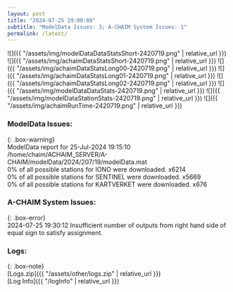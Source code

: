 ```yaml
---
layout: post
title: "2024-07-25 19:00:00"
subtitle: "ModelData Issues: 3; A-CHAIM System Issues: 1"
permalink: /latest/
---
```


![]({{ "/assets/img/modelDataDataStatsShort-2420719.png" | relative_url }})
![]({{ "/assets/img/achaimDataStatsShort-2420719.png" | relative_url }})
![]({{ "/assets/img/achaimDataStatsLong00-2420719.png" | relative_url }})
![]({{ "/assets/img/achaimDataStatsLong01-2420719.png" | relative_url }})
![]({{ "/assets/img/achaimDataStatsLong02-2420719.png" | relative_url }})
![]({{ "/assets/img/modelDataDataStats-2420719.png" | relative_url }})
![]({{ "/assets/img/modelDataStationStats-2420719.png" | relative_url }})
![]({{ "/assets/img/achaimRunTime-2420719.png" | relative_url }})


### ModelData Issues:  
  
{: .box-warning}  
 ModelData report for 25-Jul-2024 19:15:10   
 /home/chaim/ACHAIM_SERVER/A-CHAIM/modelData/2024/207/19/modelData.mat   
 0% of all possible stations for IONO were downloaded. x6214   
 0% of all possible stations for SENTINEL were downloaded. x5669   
 0% of all possible stations for KARTVERKET were downloaded. x676   
  
### A-CHAIM System Issues:  
  
{: .box-error}  
2024-07-25 19:30:12 Insufficient number of outputs from right hand side of equal sign to satisfy assignment.  

### Logs:  
  
{: .box-note}  
[Logs.zip]({{ "/assets/other/logs.zip" | relative_url }})  
[Log Info]({{ "/logInfo" | relative_url }})  
